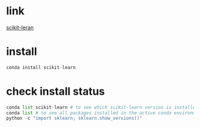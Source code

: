 # link
 [scikit-leran](https://scikit-learn.org/)
# install
```python
conda install scikit-learn
```
# check install status
```python
conda list scikit-learn # to see which scikit-learn version is installed
conda list # to see all packages installed in the active conda environment
python -c "import sklearn; sklearn.show_versions()"
```